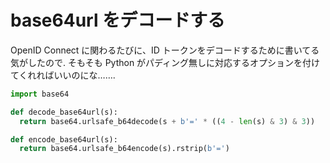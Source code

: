 # base64url をデコードする

OpenID Connect に関わるたびに、ID トークンをデコードするために書いてる気がしたので. そもそも Python がパディング無しに対応するオプションを付けてくれればいいのにな…….

```python
import base64

def decode_base64url(s):
  return base64.urlsafe_b64decode(s + b'=' * ((4 - len(s) & 3) & 3))

def encode_base64url(s):
  return base64.urlsafe_b64encode(s).rstrip(b'=')
```
